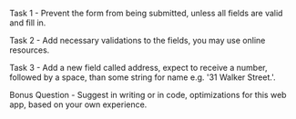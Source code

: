 Task 1 - 
Prevent the form from being submitted, unless all fields are valid and fill in.

Task 2 - 
Add necessary validations to the fields, you may use online resources.

Task 3 - 
Add a new field called address, expect to receive a number, followed by a space, than some string for name e.g. '31 Walker Street.'.

Bonus Question - 
Suggest in writing or in code, optimizations for this web app, based on your own experience.